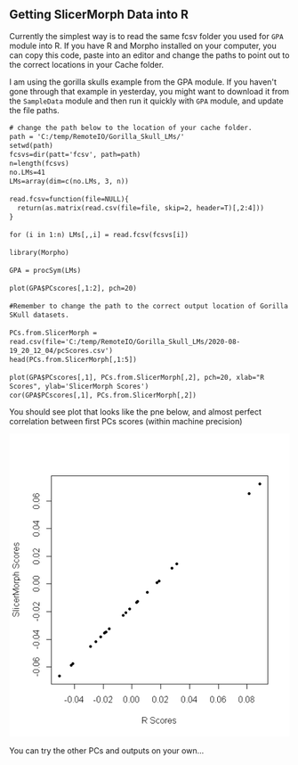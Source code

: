 ## Getting SlicerMorph Data into R

Currently the simplest way is to read the same fcsv folder you used for `GPA` module into R. 
If you have R and Morpho installed on your computer, you can copy this code, paste into an editor and change the paths to point out to the correct locations in your Cache folder. 

I am using the gorilla skulls example from the GPA module. If you haven't gone through that example in yesterday, you might want to download it from the `SampleData` module and then run it quickly with `GPA` module, and update the file paths. 

```
# change the path below to the location of your cache folder.
path = 'C:/temp/RemoteIO/Gorilla_Skull_LMs/'
setwd(path)
fcsvs=dir(patt='fcsv', path=path)
n=length(fcsvs)
no.LMs=41
LMs=array(dim=c(no.LMs, 3, n))

read.fcsv=function(file=NULL){
  return(as.matrix(read.csv(file=file, skip=2, header=T)[,2:4]))
}

for (i in 1:n) LMs[,,i] = read.fcsv(fcsvs[i])

library(Morpho)

GPA = procSym(LMs)

plot(GPA$PCscores[,1:2], pch=20)

#Remember to change the path to the correct output location of Gorilla SKull datasets.

PCs.from.SlicerMorph = read.csv(file='C:/temp/RemoteIO/Gorilla_Skull_LMs/2020-08-19_20_12_04/pcScores.csv')
head(PCs.from.SlicerMorph[,1:5])

plot(GPA$PCscores[,1], PCs.from.SlicerMorph[,2], pch=20, xlab="R Scores", ylab='SlicerMorph Scores')
cor(GPA$PCscores[,1], PCs.from.SlicerMorph[,2])
```

You should see plot that looks like the pne below, and almost perfect correlation between first PCs scores (within machine precision)

<img src="PC_comp.png">

You can try the other PCs and outputs on your own...
